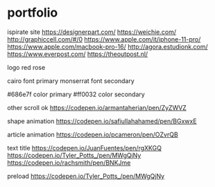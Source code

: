 # portfolio

ispirate site
https://designerpart.com/
https://weichie.com/
http://graphiccell.com/#/0
https://www.apple.com/it/iphone-11-pro/
https://www.apple.com/macbook-pro-16/
http://agora.estudionk.com/
https://www.everpost.com/
https://theoutpost.nl/

logo red rose

cairo font primary 
monserrat font secondary

#686e7f color primary
#ff0032 color secondary


other
scroll ok
https://codepen.io/armantaherian/pen/ZyZWVZ

shape animation
https://codepen.io/safiullahahamed/pen/BGxwxE

article animation
https://codepen.io/pcameron/pen/OZvrQB

text title
https://codepen.io/JuanFuentes/pen/rgXKGQ
https://codepen.io/Tyler_Potts_/pen/MWgQjNy
https://codepen.io/rachsmith/pen/BNKJme

preload
https://codepen.io/Tyler_Potts_/pen/MWgQjNy
